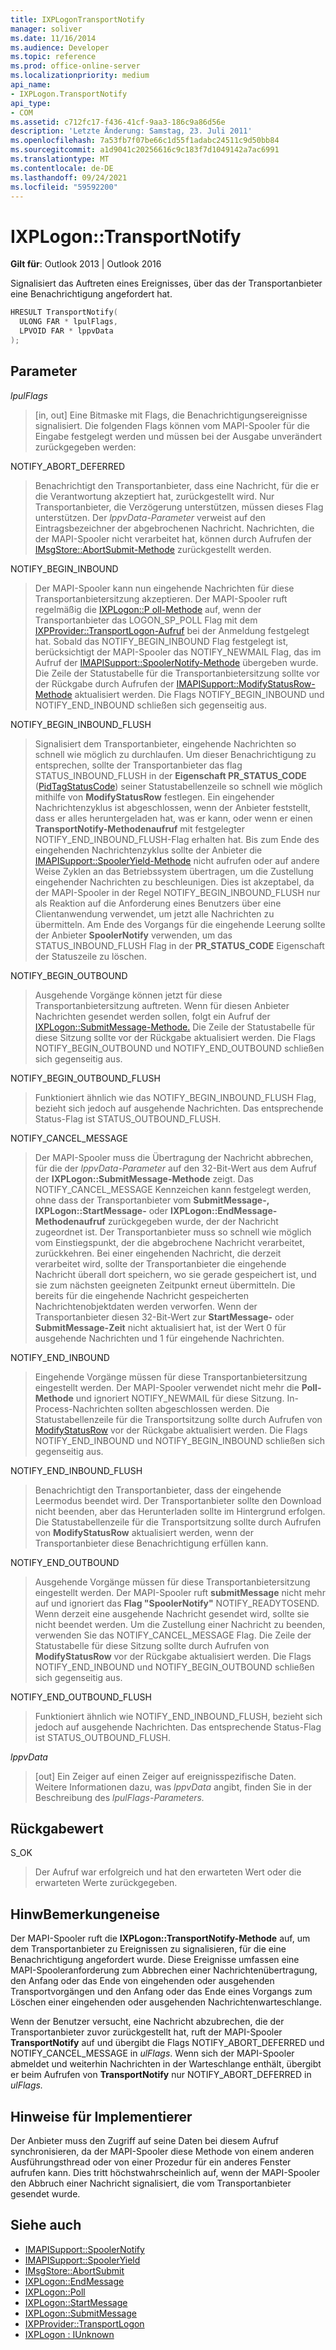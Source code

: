 ```yaml
---
title: IXPLogonTransportNotify
manager: soliver
ms.date: 11/16/2014
ms.audience: Developer
ms.topic: reference
ms.prod: office-online-server
ms.localizationpriority: medium
api_name:
- IXPLogon.TransportNotify
api_type:
- COM
ms.assetid: c712fc17-f436-41cf-9aa3-186c9a86d56e
description: 'Letzte Änderung: Samstag, 23. Juli 2011'
ms.openlocfilehash: 7a53fb7f07be66c1d55f1adabc24511c9d50bb84
ms.sourcegitcommit: a1d9041c20256616c9c183f7d1049142a7ac6991
ms.translationtype: MT
ms.contentlocale: de-DE
ms.lasthandoff: 09/24/2021
ms.locfileid: "59592200"
---
```

# <a name="ixplogontransportnotify"></a>IXPLogon::TransportNotify

**Gilt für**: Outlook 2013 | Outlook 2016 
  
Signalisiert das Auftreten eines Ereignisses, über das der Transportanbieter eine Benachrichtigung angefordert hat.
  
```cpp
HRESULT TransportNotify(
  ULONG FAR * lpulFlags,
  LPVOID FAR * lppvData
);
```

## <a name="parameters"></a>Parameter

 _lpulFlags_
  
> [in, out] Eine Bitmaske mit Flags, die Benachrichtigungsereignisse signalisiert. Die folgenden Flags können vom MAPI-Spooler für die Eingabe festgelegt werden und müssen bei der Ausgabe unverändert zurückgegeben werden:
    
NOTIFY_ABORT_DEFERRED 
  
> Benachrichtigt den Transportanbieter, dass eine Nachricht, für die er die Verantwortung akzeptiert hat, zurückgestellt wird. Nur Transportanbieter, die Verzögerung unterstützen, müssen dieses Flag unterstützen. Der  _lppvData-Parameter_ verweist auf den Eintragsbezeichner der abgebrochenen Nachricht. Nachrichten, die der MAPI-Spooler nicht verarbeitet hat, können durch Aufrufen der [IMsgStore::AbortSubmit-Methode](imsgstore-abortsubmit.md) zurückgestellt werden. 
    
NOTIFY_BEGIN_INBOUND 
  
> Der MAPI-Spooler kann nun eingehende Nachrichten für diese Transportanbietersitzung akzeptieren. Der MAPI-Spooler ruft regelmäßig die [IXPLogon::P oll-Methode](ixplogon-poll.md) auf, wenn der Transportanbieter das LOGON_SP_POLL Flag mit dem [IXPProvider::TransportLogon-Aufruf](ixpprovider-transportlogon.md) bei der Anmeldung festgelegt hat. Sobald das NOTIFY_BEGIN_INBOUND Flag festgelegt ist, berücksichtigt der MAPI-Spooler das NOTIFY_NEWMAIL Flag, das im Aufruf der [IMAPISupport::SpoolerNotify-Methode](imapisupport-spoolernotify.md) übergeben wurde. Die Zeile der Statustabelle für die Transportanbietersitzung sollte vor der Rückgabe durch Aufrufen der [IMAPISupport::ModifyStatusRow-Methode](imapisupport-modifystatusrow.md) aktualisiert werden. Die Flags NOTIFY_BEGIN_INBOUND und NOTIFY_END_INBOUND schließen sich gegenseitig aus. 
    
NOTIFY_BEGIN_INBOUND_FLUSH 
  
> Signalisiert dem Transportanbieter, eingehende Nachrichten so schnell wie möglich zu durchlaufen. Um dieser Benachrichtigung zu entsprechen, sollte der Transportanbieter das flag STATUS_INBOUND_FLUSH in der **Eigenschaft PR_STATUS_CODE** ([PidTagStatusCode](pidtagstatuscode-canonical-property.md)) seiner Statustabellenzeile so schnell wie möglich mithilfe von **ModifyStatusRow** festlegen. Ein eingehender Nachrichtenzyklus ist abgeschlossen, wenn der Anbieter feststellt, dass er alles heruntergeladen hat, was er kann, oder wenn er einen **TransportNotify-Methodenaufruf** mit festgelegter NOTIFY_END_INBOUND_FLUSH-Flag erhalten hat. Bis zum Ende des eingehenden Nachrichtenzyklus sollte der Anbieter die [IMAPISupport::SpoolerYield-Methode](imapisupport-spooleryield.md) nicht aufrufen oder auf andere Weise Zyklen an das Betriebssystem übertragen, um die Zustellung eingehender Nachrichten zu beschleunigen. Dies ist akzeptabel, da der MAPI-Spooler in der Regel NOTIFY_BEGIN_INBOUND_FLUSH nur als Reaktion auf die Anforderung eines Benutzers über eine Clientanwendung verwendet, um jetzt alle Nachrichten zu übermitteln. Am Ende des Vorgangs für die eingehende Leerung sollte der Anbieter **SpoolerNotify** verwenden, um das STATUS_INBOUND_FLUSH Flag in der **PR_STATUS_CODE** Eigenschaft der Statuszeile zu löschen. 
    
NOTIFY_BEGIN_OUTBOUND 
  
> Ausgehende Vorgänge können jetzt für diese Transportanbietersitzung auftreten. Wenn für diesen Anbieter Nachrichten gesendet werden sollen, folgt ein Aufruf der [IXPLogon::SubmitMessage-Methode.](ixplogon-submitmessage.md) Die Zeile der Statustabelle für diese Sitzung sollte vor der Rückgabe aktualisiert werden. Die Flags NOTIFY_BEGIN_OUTBOUND und NOTIFY_END_OUTBOUND schließen sich gegenseitig aus. 
    
NOTIFY_BEGIN_OUTBOUND_FLUSH 
  
> Funktioniert ähnlich wie das NOTIFY_BEGIN_INBOUND_FLUSH Flag, bezieht sich jedoch auf ausgehende Nachrichten. Das entsprechende Status-Flag ist STATUS_OUTBOUND_FLUSH.
    
NOTIFY_CANCEL_MESSAGE 
  
> Der MAPI-Spooler muss die Übertragung der Nachricht abbrechen, für die der  _lppvData-Parameter_ auf den 32-Bit-Wert aus dem Aufruf der **IXPLogon::SubmitMessage-Methode** zeigt. Das NOTIFY_CANCEL_MESSAGE Kennzeichen kann festgelegt werden, ohne dass der Transportanbieter vom **SubmitMessage-,** **IXPLogon::StartMessage-** oder **IXPLogon::EndMessage-Methodenaufruf** zurückgegeben wurde, der der Nachricht zugeordnet ist. Der Transportanbieter muss so schnell wie möglich vom Einstiegspunkt, der die abgebrochene Nachricht verarbeitet, zurückkehren. Bei einer eingehenden Nachricht, die derzeit verarbeitet wird, sollte der Transportanbieter die eingehende Nachricht überall dort speichern, wo sie gerade gespeichert ist, und sie zum nächsten geeigneten Zeitpunkt erneut übermitteln. Die bereits für die eingehende Nachricht gespeicherten Nachrichtenobjektdaten werden verworfen. Wenn der Transportanbieter diesen 32-Bit-Wert zur **StartMessage-** oder **SubmitMessage-Zeit** nicht aktualisiert hat, ist der Wert 0 für ausgehende Nachrichten und 1 für eingehende Nachrichten. 
    
NOTIFY_END_INBOUND 
  
> Eingehende Vorgänge müssen für diese Transportanbietersitzung eingestellt werden. Der MAPI-Spooler verwendet nicht mehr die **Poll-Methode** und ignoriert NOTIFY_NEWMAIL für diese Sitzung. In-Process-Nachrichten sollten abgeschlossen werden. Die Statustabellenzeile für die Transportsitzung sollte durch Aufrufen von [ModifyStatusRow](imapisupport-modifystatusrow.md) vor der Rückgabe aktualisiert werden. Die Flags NOTIFY_END_INBOUND und NOTIFY_BEGIN_INBOUND schließen sich gegenseitig aus. 
    
NOTIFY_END_INBOUND_FLUSH 
  
> Benachrichtigt den Transportanbieter, dass der eingehende Leermodus beendet wird. Der Transportanbieter sollte den Download nicht beenden, aber das Herunterladen sollte im Hintergrund erfolgen. Die Statustabellenzeile für die Transportsitzung sollte durch Aufrufen von **ModifyStatusRow** aktualisiert werden, wenn der Transportanbieter diese Benachrichtigung erfüllen kann. 
    
NOTIFY_END_OUTBOUND 
  
> Ausgehende Vorgänge müssen für diese Transportanbietersitzung eingestellt werden. Der MAPI-Spooler ruft **submitMessage** nicht mehr auf und ignoriert das **Flag "SpoolerNotify"** NOTIFY_READYTOSEND. Wenn derzeit eine ausgehende Nachricht gesendet wird, sollte sie nicht beendet werden. Um die Zustellung einer Nachricht zu beenden, verwenden Sie das NOTIFY_CANCEL_MESSAGE Flag. Die Zeile der Statustabelle für diese Sitzung sollte durch Aufrufen von **ModifyStatusRow** vor der Rückgabe aktualisiert werden. Die Flags NOTIFY_END_INBOUND und NOTIFY_BEGIN_OUTBOUND schließen sich gegenseitig aus. 
    
NOTIFY_END_OUTBOUND_FLUSH 
  
> Funktioniert ähnlich wie NOTIFY_END_INBOUND_FLUSH, bezieht sich jedoch auf ausgehende Nachrichten. Das entsprechende Status-Flag ist STATUS_OUTBOUND_FLUSH.
    
 _lppvData_
  
> [out] Ein Zeiger auf einen Zeiger auf ereignisspezifische Daten. Weitere Informationen dazu, was _lppvData_ angibt, finden Sie in der Beschreibung des _lpulFlags-Parameters._ 
    
## <a name="return-value"></a>Rückgabewert

S_OK 
  
> Der Aufruf war erfolgreich und hat den erwarteten Wert oder die erwarteten Werte zurückgegeben.
    
## <a name="remarks"></a>HinwBemerkungeneise

Der MAPI-Spooler ruft die **IXPLogon::TransportNotify-Methode** auf, um dem Transportanbieter zu Ereignissen zu signalisieren, für die eine Benachrichtigung angefordert wurde. Diese Ereignisse umfassen eine MAPI-Spooleranforderung zum Abbrechen einer Nachrichtenübertragung, den Anfang oder das Ende von eingehenden oder ausgehenden Transportvorgängen und den Anfang oder das Ende eines Vorgangs zum Löschen einer eingehenden oder ausgehenden Nachrichtenwarteschlange. 
  
Wenn der Benutzer versucht, eine Nachricht abzubrechen, die der Transportanbieter zuvor zurückgestellt hat, ruft der MAPI-Spooler **TransportNotify** auf und übergibt die Flags NOTIFY_ABORT_DEFERRED und NOTIFY_CANCEL_MESSAGE in  _ulFlags_. Wenn sich der MAPI-Spooler abmeldet und weiterhin Nachrichten in der Warteschlange enthält, übergibt er beim Aufrufen von **TransportNotify** nur NOTIFY_ABORT_DEFERRED in _ulFlags._
  
## <a name="notes-to-implementers"></a>Hinweise für Implementierer

Der Anbieter muss den Zugriff auf seine Daten bei diesem Aufruf synchronisieren, da der MAPI-Spooler diese Methode von einem anderen Ausführungsthread oder von einer Prozedur für ein anderes Fenster aufrufen kann. Dies tritt höchstwahrscheinlich auf, wenn der MAPI-Spooler den Abbruch einer Nachricht signalisiert, die vom Transportanbieter gesendet wurde.
  
## <a name="see-also"></a>Siehe auch

- [IMAPISupport::SpoolerNotify](imapisupport-spoolernotify.md) 
- [IMAPISupport::SpoolerYield](imapisupport-spooleryield.md) 
- [IMsgStore::AbortSubmit](imsgstore-abortsubmit.md) 
- [IXPLogon::EndMessage](ixplogon-endmessage.md) 
- [IXPLogon::Poll](ixplogon-poll.md)
- [IXPLogon::StartMessage](ixplogon-startmessage.md)
- [IXPLogon::SubmitMessage](ixplogon-submitmessage.md)
- [IXPProvider::TransportLogon](ixpprovider-transportlogon.md)
- [IXPLogon : IUnknown](ixplogoniunknown.md)

